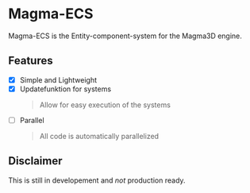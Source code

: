 # Magma-ECS
Magma-ECS is the Entity-component-system for the Magma3D engine.

## Features
- [x] Simple and Lightweight
- [x] Updatefunktion for systems
	> Allow for easy execution of the systems
- [ ] Parallel
	> All code is automatically parallelized

## Disclaimer

This is still in developement and *not* production ready.
